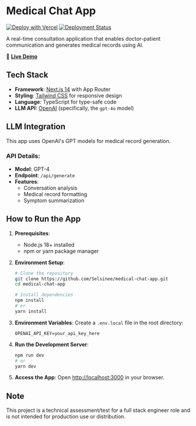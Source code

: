 # Medical Chat App

[![Deploy with Vercel](https://vercel.com/button)](https://medical-chat-app-delta.vercel.app/) [![Deployment Status](https://therealsujitk-vercel-badge.vercel.app/?app=medical-chat-app-delta)](https://medical-chat-app-delta.vercel.app/)

A real-time consultation application that enables doctor-patient communication and generates medical records using AI.

🔗 **[Live Demo](https://medical-chat-app-delta.vercel.app/)**

## Tech Stack

- **Framework**: [Next.js 14](https://nextjs.org/) with App Router
- **Styling**: [Tailwind CSS](https://tailwindcss.com/) for responsive design
- **Language**: TypeScript for type-safe code
- **LLM API:** [OpenAI](https://openai.com/) (specifically, the `gpt-4o` model)
  

## LLM Integration

This app uses OpenAI's GPT models for medical record generation.

### API Details:
- **Model**: GPT-4
- **Endpoint**: `/api/generate`
- **Features**:
  - Conversation analysis
  - Medical record formatting
  - Symptom summarization

## How to Run the App

1. **Prerequisites**:
   - Node.js 18+ installed
   - npm or yarn package manager

2. **Environment Setup**:
   ```bash
   # Clone the repository
   git clone https://github.com/Selsinee/medical-chat-app.git
   cd medical-chat-app

   # Install dependencies
   npm install
   # or
   yarn install
   ```

3. **Environment Variables**:
   Create a `.env.local` file in the root directory:
   ```env
   OPENAI_API_KEY=your_api_key_here
   ```

4. **Run the Development Server**:
   ```bash
   npm run dev
   # or
   yarn dev
   ```

5. **Access the App**:
   Open [http://localhost:3000](http://localhost:3000) in your browser.

 ## Note
 
 This project is a technical assessment/test for a full stack engineer role and is not intended for production use or distribution.
